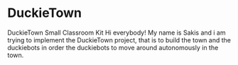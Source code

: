# DuckieTown
DuckieTown Small Classroom Kit
Hi everybody!
My name is Sakis and i am trying to implement the DuckieTown project, that is to build the town and the duckiebots  in order the duckiebots  to move around autonomously in the town.
